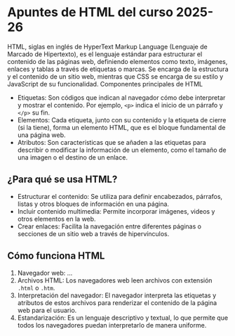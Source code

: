 # Apuntes de HTML del curso 2025-26

HTML, siglas en inglés de HyperText Markup Language (Lenguaje de Marcado de Hipertexto), es el lenguaje estándar para estructurar el contenido de las páginas web, definiendo elementos como texto, imágenes, enlaces y tablas a través de etiquetas o marcas. Se encarga de la estructura y el contenido de un sitio web, mientras que CSS se encarga de su estilo y JavaScript de su funcionalidad. 
Componentes principales de HTML
- Etiquetas: Son códigos que indican al navegador cómo debe interpretar y mostrar el contenido. Por ejemplo, `<p>` indica el inicio de un párrafo y `</p>` su fin. 
- Elementos: Cada etiqueta, junto con su contenido y la etiqueta de cierre (si la tiene), forma un elemento HTML, que es el bloque fundamental de una página web. 
- Atributos: Son características que se añaden a las etiquetas para describir o modificar la información de un elemento, como el tamaño de una imagen o el destino de un enlace. 

## ¿Para qué se usa HTML?

- Estructurar el contenido: Se utiliza para definir encabezados, párrafos, listas y otros bloques de información en una página. 
- Incluir contenido multimedia: Permite incorporar imágenes, videos y otros elementos en la web. 
- Crear enlaces: Facilita la navegación entre diferentes páginas o secciones de un sitio web a través de hipervínculos. 

## Cómo funciona HTML

1. Navegador web: ...
1. Archivos HTML: Los navegadores web leen archivos con extensión `.html` o `.htm`.   
1. Interpretación del navegador: El navegador interpreta las etiquetas y atributos de estos archivos para renderizar el contenido de la página web para el usuario. 
1. Estandarización: Es un lenguaje descriptivo y textual, lo que permite que todos los navegadores puedan interpretarlo de manera uniforme. 
